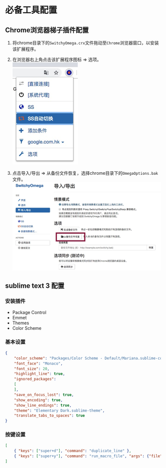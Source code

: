 # 必备工具配置

## Chrome浏览器梯子插件配置

1. 将chrome目录下的`SwitchyOmega.crx`文件拖动至`Chrome`浏览器窗口，以安装该扩展程序。

2. 在浏览器右上角点击该扩展程序图标 => 选项。
![1](../screenshots/1.jpg)

3. 点击导入/导出 => 从备份文件恢复，选择chrome目录下的`OmegaOptions.bak`文件。
![2](../screenshots/2.jpg)


## sublime text 3 配置

### 安装插件

+ Package Control
+ Emmet
+ Themes
+ Color Scheme

### 基本设置

```json
{
	"color_scheme": "Packages/Color Scheme - Default/Mariana.sublime-color-scheme",
	"font_face": "Monaco",
	"font_size": 20,
	"highlight_line": true,
	"ignored_packages":
	[
	],
	"save_on_focus_lost": true,
	"show_encoding": true,
	"show_line_endings": true,
	"theme": "Elementary Dark.sublime-theme",
	"translate_tabs_to_spaces": true
}
```

### 按键设置

```json
[
	{ "keys": ["super+d"], "command": "duplicate_line" },
	{ "keys": ["super+y"], "command": "run_macro_file", "args": {"file": "res://Packages/Default/Delete Line.sublime-macro"} }
]

```

